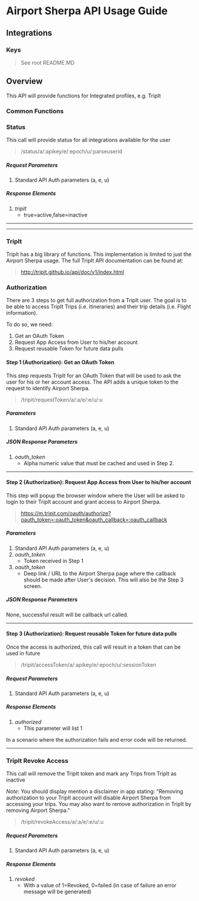# Airport Sherpa API Usage Guide

## Integrations

### Keys

> See root README.MD


## Overview

This API will provide functions for Integrated profiles, e.g. TripIt


### Common Functions

### Status

This call will provide status for all integrations available for the user

> /status/a/:apikey/e/:epoch/u/:parseuserid

##### Request Parameters

1. Standard API Auth parameters (a, e, u)

##### Response Elements

1. *tripIt*
	* true=active,false=inactive


----------
----------


### TripIt


TripIt has a big library of functions. This implementation is limited to just the Airport Sherpa usage. The full TripIt API documentation can be found at:

> http://tripit.github.io/api/doc/v1/index.html


### Authorization

There are 3 steps to get full authorization from a TripIt user. The goal is to be able to access TripIt Trips (i.e. itineraries) and their trip details (i.e. Flight information).

To do so, we need:

1. Get an OAuth Token
2. Request App Access from User to his/her account
3. Request reusable Token for future data pulls

#### Step 1 (Authorization): Get an OAuth Token

This step requests TripIt for an OAuth Token that will be used to ask the user for his or her account access. The API adds a unique token to the request to identify Airport Sherpa.

> /tripit/requestToken/a/:a/e/:e/u/:u


##### Parameters

1. Standard API Auth parameters (a, e, u)

##### JSON Response Parameters

1. *oauth_token*
	* Alpha numeric value that must be cached and used in Step 2.

----------

#### Step 2 (Authorization): Request App Access from User to his/her account

This step will popup the browser window where the User will be asked to login to their TripIt account and grant access to Airport Sherpa.

> https://m.tripit.com/oauth/authorize?oauth_token=:oauth_token&oauth_callback=:oauth_callback

##### Parameters

1. Standard API Auth parameters (a, e, u)
2. *oauth_token*
	* Token received in Step 1
3. *oauth_token*
	* Deep link / URL to the Airport Sherpa page where the callback should be made after User's decision. This will also be the Step 3 screen.

##### JSON Response Parameters

None, successful result will be callback url called. 

----------

#### Step 3 (Authorization): Request reusable Token for future data pulls

Once the access is authorized, this call will result in a token that can be used in future

> /tripit/accessToken/a/:apikey/e/:epoch/u/:sessionToken

##### Request Parameters

1. Standard API Auth parameters (a, e, u)

##### Response Elements

1. *authorized*
	* This parameter will list 1

In a scenario where the authorization fails and error code will be returned.

----------

### TripIt Revoke Access

This call will remove the TripIt token and mark any Trips from TripIt as inactive

*Note*: You should display mention a disclaimer in app stating: "Removing authorization to your TripIt account will disable Airport Sherpa from accessing your trips. You may also want to remove authorization in TripIt by removing Airport Sherpa."


> /tripit/revokeAccess/a/:a/e/:e/u/:u

##### Request Parameters

1. Standard API Auth parameters (a, e, u)

##### Response Elements

1. *revoked*
	* With a value of 1=Revoked, 0=failed (in case of failure an error message will be generated)

